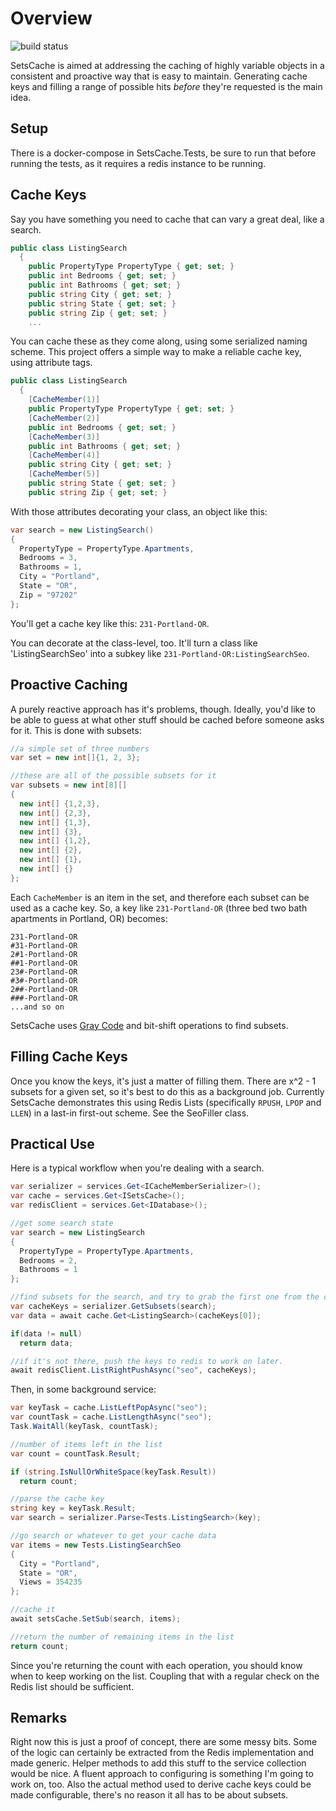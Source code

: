 # Overview

![build status](https://api.travis-ci.com/dusda/sets-cache.svg?branch=master)

SetsCache is aimed at addressing the caching of highly variable objects in a consistent and proactive way that is easy to maintain. Generating cache keys and filling a range of possible hits *before* they're requested is the main idea.

## Setup

There is a docker-compose in SetsCache.Tests, be sure to run that before running the tests, as it requires a redis instance to be running.

## Cache Keys

Say you have something you need to cache that can vary a great deal, like a search.

```csharp
public class ListingSearch
  {
    public PropertyType PropertyType { get; set; }
    public int Bedrooms { get; set; }
    public int Bathrooms { get; set; }
    public string City { get; set; }
    public string State { get; set; }
    public string Zip { get; set; }
    ...
```

You can cache these as they come along, using some serialized naming scheme. This project offers a simple way to make a reliable cache key, using attribute tags.

```csharp
public class ListingSearch
  {
    [CacheMember(1)]
    public PropertyType PropertyType { get; set; }
    [CacheMember(2)]
    public int Bedrooms { get; set; }
    [CacheMember(3)]
    public int Bathrooms { get; set; }
    [CacheMember(4)]
    public string City { get; set; }
    [CacheMember(5)]
    public string State { get; set; }
    public string Zip { get; set; }
```

With those attributes decorating your class, an object like this:

```csharp
var search = new ListingSearch()
{
  PropertyType = PropertyType.Apartments,
  Bedrooms = 3,
  Bathrooms = 1,
  City = "Portland",
  State = "OR",
  Zip = "97202"
};
```

You'll get a cache key like this: `231-Portland-OR`.

You can decorate at the class-level, too. It'll turn a class like 'ListingSearchSeo' into a subkey like `231-Portland-OR:ListingSearchSeo`.

## Proactive Caching

A purely reactive approach has it's problems, though. Ideally, you'd like to be able to guess at what other stuff should be cached before someone asks for it. This is done with subsets:

```csharp
//a simple set of three numbers
var set = new int[]{1, 2, 3};

//these are all of the possible subsets for it
var subsets = new int[8][]
{
  new int[] {1,2,3},
  new int[] {2,3},
  new int[] {1,3},
  new int[] {3},
  new int[] {1,2},
  new int[] {2},
  new int[] {1},
  new int[] {}
};
```

Each `CacheMember` is an item in the set, and therefore each subset can be used as a cache key. So, a key like `231-Portland-OR` (three bed two bath apartments in Portland, OR) becomes:

```text
231-Portland-OR
#31-Portland-OR
2#1-Portland-OR
##1-Portland-OR
23#-Portland-OR
#3#-Portland-OR
2##-Portland-OR
###-Portland-OR
...and so on
```

SetsCache uses [Gray Code](https://en.wikipedia.org/wiki/Gray_code) and bit-shift operations to find subsets.

## Filling Cache Keys

Once you know the keys, it's just a matter of filling them. There are x^2 - 1 subsets for a given set, so it's best to do this as a background job. Currently SetsCache demonstrates this using Redis Lists (specifically `RPUSH`, `LPOP` and `LLEN`) in a last-in first-out scheme. See the SeoFiller class.

## Practical Use

Here is a typical workflow when you're dealing with a search.

```csharp
var serializer = services.Get<ICacheMemberSerializer>();
var cache = services.Get<ISetsCache>();
var redisClient = services.Get<IDatabase>();

//get some search state
var search = new ListingSearch
{
  PropertyType = PropertyType.Apartments,
  Bedrooms = 2,
  Bathrooms = 1
};

//find subsets for the search, and try to grab the first one from the cache.
var cacheKeys = serializer.GetSubsets(search);
var data = await cache.Get<ListingSearch>(cacheKeys[0]);

if(data != null)
  return data;

//if it's not there, push the keys to redis to work on later.
await redisClient.ListRightPushAsync("seo", cacheKeys);
```

Then, in some background service:

```csharp
var keyTask = cache.ListLeftPopAsync("seo");
var countTask = cache.ListLengthAsync("seo");
Task.WaitAll(keyTask, countTask);

//number of items left in the list
var count = countTask.Result;

if (string.IsNullOrWhiteSpace(keyTask.Result))
  return count;

//parse the cache key
string key = keyTask.Result;
var search = serializer.Parse<Tests.ListingSearch>(key);

//go search or whatever to get your cache data
var items = new Tests.ListingSearchSeo
{
  City = "Portland",
  State = "OR",
  Views = 354235
};

//cache it
await setsCache.SetSub(search, items);

//return the number of remaining items in the list
return count;
```

Since you're returning the count with each operation, you should know when to keep working on the list. Coupling that with a regular check on the Redis list should be sufficient.

## Remarks

Right now this is just a proof of concept, there are some messy bits. Some of the logic can certainly be extracted from the Redis implementation and made generic. Helper methods to add this stuff to the service collection would be nice. A fluent approach to configuring is something I'm going to work on, too. Also the actual method used to derive cache keys could be made configurable, there's no reason it all has to be about subsets.